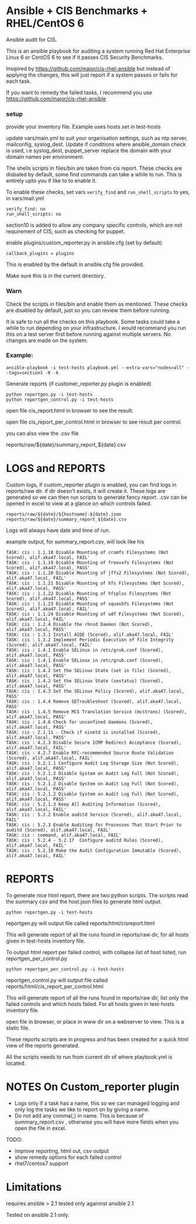 # Ansible + CIS Benchmarks + RHEL/CentOS 6

Ansible audit for CIS.

This is an ansible playbook for auditing a system running Red Hat Enterprise Linux 6 or CentOS 6  to see if it passes CIS Security Benchmarks.

Insipired by https://github.com/major/cis-rhel-ansible but instead of applying the changes, this will just report if a system passes or fails for each task.

If you want to remedy the failed tasks, I recommend you use https://github.com/major/cis-rhel-ansible

### setup
provide your inventory file.  Example uses hosts set in test-hosts

update vars/main.yml to suit your organisation settings, such as ntp server, mailconfig, syslog_dest. Update if conditions where ansible_domain check is used, i.e  syslog_dest, puppet_server replace the domain with your domain names per environment.

The shells scripts in files/bin are taken from cis report.  These checks are disbaled by default, some find commands can take a while to run.  This is entirely upto you if like to to enable it.

To enable these checks, set vars `verify_find` and `run_shell_scripts` to  yes, in vars/mail.yml

```
verify_find: no
run_shell_scripts: no
```

section10 is added to allow any company specific controls, which are not requirement of CIS, such as checking for puppet.

enable plugins/custom_reporter.py in ansible.cfg (set by default)

```
callback_plugins = plugins
```
This is enabled by the default in ansible.cfg file provided.

Make sure this is in the current directory.

### Warn 
Check the scripts in files/bin and enable them as mentioned.  These checks are disabled by default, just so you can review them before running.

It is safe to run all the checks on this playbook. Some tasks could take a while to run depending on your infrastructure.  I would recommand you run this on a test server first before running against multiple servers. No changes are made on the system.

### Example:
```
ansible-playbook -i test-hosts playbook.yml --extra-vars="nodes=all" --tags=section1 -K -k

```

Generate reports (if customer_reporter.py plugin is enabled)

```
python reportgen.py -i test-hosts 
python reportgen_control.py -i test-hosts

```
open file cis_report.html in browser to see the result.

open file cis_report_per_control.html in browser to see result per control.

you can also view the .csv file 

reports/raw/${date}/summary_report_${date}.csv


# LOGS and REPORTS

Custom logs, if custom_reporter plugin is enabled, you can find logs in reports/raw dir.  if dir doesn't exists, it will create it. These logs are generated so we can then run scripts to generate fancy report. .csv can be opened in excel to view at a glance on which controls failed.

```
reports/raw/${date}/${hostname}-${date}.json
reports/raw/${date}/summary_report_${date}.csv
```

Logs will always have date and time of run.

example output, for summary_report.csv, will look like his

```
TASK: cis : 1.1.18 Disable Mounting of cramfs Filesystems (Not Scored), alif.aka47.local, FAIL'
TASK: cis : 1.1.19 Disable Mounting of freevxfs Filesystems (Not Scored), alif.aka47.local, PASS'
TASK: cis : 1.1.20 Disable Mounting of jffs2 Filesystems (Not Scored), alif.aka47.local, FAIL'
TASK: cis : 1.1.21 Disable Mounting of hfs Filesystems (Not Scored), alif.aka47.local, PASS'
TASK: cis : 1.1.22 Disable Mounting of hfsplus Filesystems (Not Scored), alif.aka47.local, PASS'
TASK: cis : 1.1.23 Disable Mounting of squashfs Filesystems (Not Scored), alif.aka47.local, FAIL'
TASK: cis : 1.1.24 Disable Mounting of udf Filesystems (Not Scored), alif.aka47.local, FAIL'
TASK: cis : 1.2.4 Disable the rhnsd Daemon (Not Scored), alif.aka47.local, PASS'
TASK: cis : 1.3.1 Install AIDE (Scored), alif.aka47.local, FAIL'
TASK: cis : 1.3.2 Implement Periodic Execution of File Integrity (Scored), alif.aka47.local, FAIL'
TASK: cis : 1.4.1 Enable SELinux in /etc/grub.conf (Scored), alif.aka47.local, PASS'
TASK: cis : 1.4.1 Enable SELinux in /etc/grub.conf (Scored), alif.aka47.local, PASS'
TASK: cis : 1.4.2 Set the SELinux State (set in file) (Scored), alif.aka47.local, PASS'
TASK: cis : 1.4.2 Set the SELinux State (sestatus) (Scored), alif.aka47.local, PASS'
TASK: cis : 1.4.3 Set the SELinux Policy (Scored), alif.aka47.local, PASS'
TASK: cis : 1.4.4 Remove SETroubleshoot (Scored), alif.aka47.local, PASS'
TASK: cis : 1.4.5 Remove MCS Translation Service (mcstrans) (Scored), alif.aka47.local, PASS'
TASK: cis : 1.4.6 Check for unconfined daemons (Scored), alif.aka47.local, PASS'
TASK: cis : 2.1.11 - Check if xinetd is installed (Scored), alif.aka47.local, PASS'
TASK: cis : 4.2.3 Disable Secure ICMP Redirect Acceptance (Scored), alif.aka47.local, FAIL'
TASK: cis : 4.2.7 Enable RFC-recommended Source Route Validation (Scored), alif.aka47.local, FAIL'
TASK: cis : 5.2.1.1 Configure Audit Log Storage Size (Not Scored), alif.aka47.local, PASS'
TASK: cis : 5.2.1.2 Disable System on Audit Log Full (Not Scored), alif.aka47.local, PASS'
TASK: cis : 5.2.1.2 Disable System on Audit Log Full (Not Scored), alif.aka47.local, PASS'
TASK: cis : 5.2.1.2 Disable System on Audit Log Full (Not Scored), alif.aka47.local, PASS'
TASK: cis : 5.2.1.3 Keep All Auditing Information (Scored), alif.aka47.local, FAIL'
TASK: cis : 5.2.2 Enable auditd Service (Scored), alif.aka47.local, FAIL'
TASK: cis : 5.2.3 Enable Auditing for Processes That Start Prior to auditd (Scored), alif.aka47.local, FAIL'
TASK: cis : command, alif.aka47.local, FAIL'
TASK: cis : 5.2.4 - 5.2.17  Configure auditd Rules (Scored), alif.aka47.local, FAIL'
TASK: cis : 5.2.18 Make the Audit Configuration Immutable (Scored), alif.aka47.local, FAIL'

```

# REPORTS

To generate nice html report, there are two python scripts.  The scripts read the summary csv and the host.json files to generate html output.


```
python reportgen.py -i test-hosts 

```
reportgen.py will output file called  reports/html/cisreport.html

This will generate report of all the runs found in reports/raw dir, for all hosts given in test-hosts inventory file.


To output html report per failed control, with collapse list of host listed, run reportgen_per_control.py

```
python reportgen_per_control.py -i test-hosts 

```
reportgen_control.py will output file called  reports/html/cis_report_per_control.html

This will generate report of all the runs found in reports/raw dir, list only the failed controls and which hosts failed. For all hosts given in test-hosts inventory file.

open file in browser, or place in www dir on a webserver to view. This is a static file.


These reports scripts are in progress  and has been created for a quick html view of the reports generated.

All the scripts needs to run from current dir of where playbook.yml is located.


# NOTES On Custom_reporter plugin

  - Logs only if a task has a name, this so we can managed logging and only log the tasks we like to report on by giving a name.
  - Do not add any comma(,) in name. This is because of summary_report.csv , otherwise you will have more fields when you open the file in excel.


TODO:
  - improve reporting, html out, csv output
  - show remedy options for each failed control
  - rhel7/centos7 support

# Limitations
requires ansible > 2.1
tested only againnst ansible 2.1

Tested on ansible 2.1 only.
